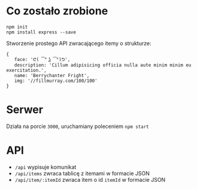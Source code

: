 Co zostało zrobione
=============

```
npm init
npm install express --save
```
Stworzenie prostego API zwracającego itemy o strukturze:
```
{
   face: 'ᕦ( ͡° ͜ʖ ͡°)ᕤ',
   description: 'Cillum adipisicing officia nulla aute minim minim eu exercitation.',
   name: 'Berrychanter Fright',
   img: '//fillmurray.com/100/100'
}
```

Serwer
===
Działa na porcie ```3000```, uruchamiany poleceniem ```npm start```

API
===
* ```/api``` wypisuje komunikat
* ```/api/items``` zwraca tablicę z itemami w formacie JSON
* ```/api/item/:itemId``` zwraca item o id ```itemId``` w formacie JSON
